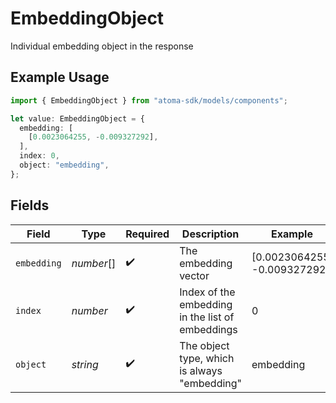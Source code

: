 # EmbeddingObject

Individual embedding object in the response

## Example Usage

```typescript
import { EmbeddingObject } from "atoma-sdk/models/components";

let value: EmbeddingObject = {
  embedding: [
    [0.0023064255, -0.009327292],
  ],
  index: 0,
  object: "embedding",
};
```

## Fields

| Field                                            | Type                                             | Required                                         | Description                                      | Example                                          |
| ------------------------------------------------ | ------------------------------------------------ | ------------------------------------------------ | ------------------------------------------------ | ------------------------------------------------ |
| `embedding`                                      | *number*[]                                       | :heavy_check_mark:                               | The embedding vector                             | [0.0023064255, -0.009327292]                     |
| `index`                                          | *number*                                         | :heavy_check_mark:                               | Index of the embedding in the list of embeddings | 0                                                |
| `object`                                         | *string*                                         | :heavy_check_mark:                               | The object type, which is always "embedding"     | embedding                                        |